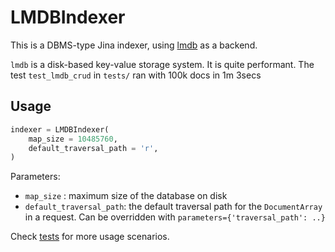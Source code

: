 # LMDBIndexer

This is a DBMS-type Jina indexer, using [lmdb](https://lmdb.readthedocs.io/en/release/) as a backend. 

`lmdb` is a disk-based key-value storage system. It is quite performant. The test `test_lmdb_crud` in `tests/` ran with 100k docs in 1m 3secs

## Usage


```python
indexer = LMDBIndexer(
    map_size = 10485760,  
    default_traversal_path = 'r',
)
```

Parameters:

- `map_size` : maximum size of the database on disk
- `default_traversal_path`: the default traversal path for the `DocumentArray` in a request. Can be overridden with `parameters={'traversal_path': ..}` 

Check [tests](tests/test_lmdb.py) for more usage scenarios.


